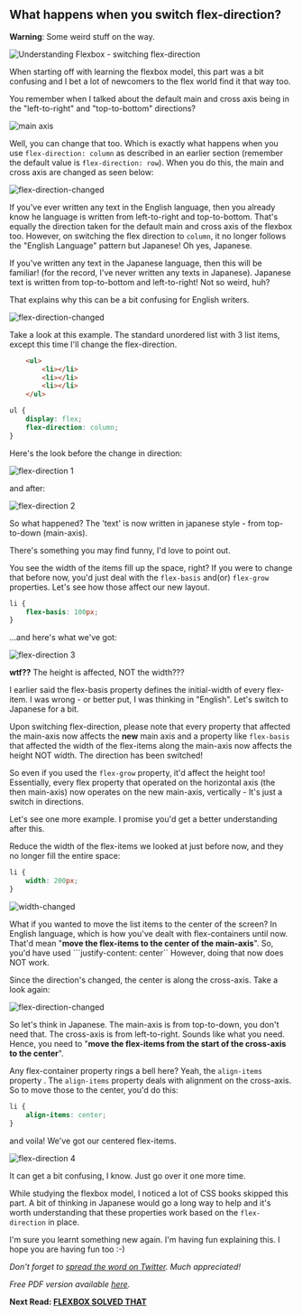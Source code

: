 ## What happens when you switch flex-direction?
**Warning**: Some weird stuff on the way.

![Understanding Flexbox - switching flex-direction](http://i.imgur.com/ILmpwiY.jpg)

When starting off with learning the flexbox model, this part was a bit confusing and I bet a lot of newcomers to the flex world find it that way too.

You remember when I talked about the default main and cross axis being in the "left-to-right" and "top-to-bottom" directions?

![main axis](http://i.imgur.com/8DgaIMV.jpg)

Well, you can change that too. Which is exactly what happens when you use ```flex-direction: column``` as described in an earlier section (remember the default value is ```flex-direction: row```). When you do this, the main and cross axis are changed as seen below:

![flex-direction-changed](http://i.imgur.com/DrkcwNn.jpg)

If you've ever written any text in the English language, then you already know he language is written from left-to-right and top-to-bottom. That's equally the direction taken for the default main and cross axis of the flexbox too.
However, on switching the flex direction to ```column```, it no longer follows the "English Language" pattern but Japanese! Oh yes, Japanese.

If you've written any text in the Japanese language, then this will be familiar! (for the record, I've never written any texts in Japanese). Japanese text is written from top-to-bottom and left-to-right! Not so weird, huh?

That explains why this can be a bit confusing for English writers.

![flex-direction-changed](http://i.imgur.com/DrkcwNn.jpg)

Take a look at this example. The standard unordered list with 3 list items, except this time I'll change the flex-direction.

```html
	<ul>
		<li></li>
		<li></li>
		<li></li>
	</ul>
```

```css
ul {
	display: flex;
	flex-direction: column;
}

```

Here's the look before the change in direction:

![flex-direction 1](http://i.imgur.com/jz0P0QE.png)

and after:

![flex-direction 2](http://i.imgur.com/5JvhewK.png)

So what happened?
The 'text' is now written in japanese style - from top-to-down (main-axis).

There's something you may find funny, I'd love to point out.

You see the width of the items fill up the space, right? If you were to change that before now, you'd just deal with the ```flex-basis``` and(or) ```flex-grow``` properties. Let's see how those affect our new layout.

```css
li {
	flex-basis: 100px;
}
```
...and here's what we've got:

![flex-direction 3](http://i.imgur.com/VLcqEBU.png)

__wtf??__ The height is affected, NOT the width???

I earlier said the flex-basis property defines the initial-width of every flex-item. I was wrong - or better put, I was thinking in "English". Let's switch to Japanese for a bit.

Upon switching flex-direction, please note that every property that affected the main-axis now affects the __new__ main axis and a property like ```flex-basis``` that affected the width of the flex-items along the main-axis now affects the height NOT width. The direction has been switched!

So even if you used the ```flex-grow``` property, it'd affect the height too!
Essentially, every flex property that operated on the horizontal axis (the then main-axis) now operates on the new main-axis, vertically - It's just a switch in directions.

Let's see one more example. I promise you'd get a better understanding after this.

Reduce the width of the flex-items we looked at just before now, and they no longer fill the entire space:

```css
li {
	width: 200px;
}
```

![width-changed](http://i.imgur.com/rrrIB19.png)

What if you wanted to move the list items to the center of the screen?
In English language, which is how you've dealt with flex-containers until now. That'd mean "__move the flex-items to the center of the main-axis__". So, you'd have used ```justify-content: center``
However, doing that now does NOT work.

Since the direction's changed, the center  is along the cross-axis. Take a look again:

![flex-direction-changed](http://i.imgur.com/DrkcwNn.jpg)

So let's think in Japanese. The main-axis is from top-to-down, you don't need that. The cross-axis is from left-to-right. Sounds like what you need.
Hence, you need to "__move the flex-items from the start of the cross-axis to the center__".

Any flex-container property rings a bell here? Yeah, the ```align-items``` property . The `align-items` property deals with alignment on the cross-axis. So to move those to the center, you'd do this:

```css
li {
	align-items: center;
}
```
and voila! We've got our centered flex-items.

![flex-direction 4](http://i.imgur.com/dc7IVs8.png)

It can get a bit confusing, I know. Just go over it one more time.

While studying the flexbox model, I noticed a lot of CSS books skipped this part. A bit of thinking in Japanese would go a long way to help and it's worth understanding that these properties work based on the ```flex-direction``` in place.


I'm sure you learnt something new again. I'm having fun explaining this. I hope you are having fun too :-)

_Don't forget to [spread the word on Twitter](http://ctt.ec/wZ5U9). Much appreciated!_

_Free PDF version available [here](bit.ly/und_f)._

**Next Read: [FLEXBOX SOLVED THAT](https://github.com/ohansemmanuel/Understanding-Flexbox/blob/master/07.%20Flexbox%20solved%20that/readme.md)**
